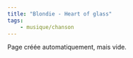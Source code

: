 ```yaml
---
title: "Blondie - Heart of glass"
tags:
    - musique/chanson
---
```


Page créée automatiquement, mais vide.
